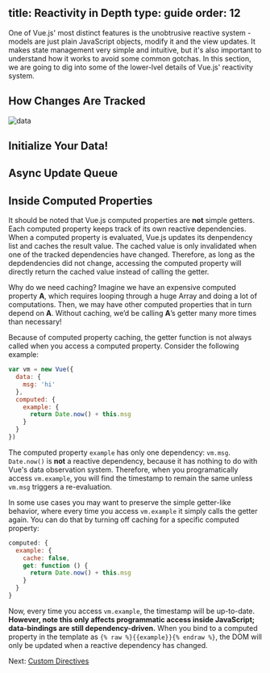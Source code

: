 title: Reactivity in Depth
type: guide
order: 12
---

One of Vue.js' most distinct features is the unobtrusive reactive system - models are just plain JavaScript objects, modify it and the view updates. It makes state management very simple and intuitive, but it's also important to understand how it works to avoid some common gotchas. In this section, we are going to dig into some of the lower-lvel details of Vue.js' reactivity system.

## How Changes Are Tracked

![data](/images/data.png)

## Initialize Your Data!

## Async Update Queue

## Inside Computed Properties

It should be noted that Vue.js computed properties are **not** simple getters. Each computed property keeps track of its own reactive dependencies. When a computed property is evaluated, Vue.js updates its denpendency list and caches the result value. The cached value is only invalidated when one of the tracked dependencies have changed. Therefore, as long as the depdendencies did not change, accessing the computed property will directly return the cached value instead of calling the getter.

Why do we need caching? Imagine we have an expensive computed property **A**, which requires looping through a huge Array and doing a lot of computations. Then, we may have other computed properties that in turn depend on **A**. Without caching, we’d be calling **A**’s getter many more times than necessary!

Because of computed property caching, the getter function is not always called when you access a computed property. Consider the following example:

``` js
var vm = new Vue({
  data: {
    msg: 'hi'
  },
  computed: {
    example: {
      return Date.now() + this.msg
    }
  }
})
```

The computed property `example` has only one dependency: `vm.msg`. `Date.now()` is **not** a reactive dependency, because it has nothing to do with Vue's data observation system. Therefore, when you programatically access `vm.example`, you will find the timestamp to remain the same unless `vm.msg` triggers a re-evaluation.

In some use cases you may want to preserve the simple getter-like behavior, where every time you access `vm.example` it simply calls the getter again. You can do that by turning off caching for a specific computed property:

``` js
computed: {
  example: {
    cache: false,
    get: function () {
      return Date.now() + this.msg
    }
  }
}
```

Now, every time you access `vm.example`, the timestamp will be up-to-date. **However, note this only affects programmatic access inside JavaScript; data-bindings are still dependency-driven.** When you bind to a computed property in the template as `{% raw %}{{example}}{% endraw %}`, the DOM will only be updated when a reactive dependency has changed.

Next: [Custom Directives](custom-directive.html)
